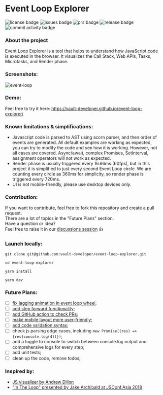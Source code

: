 # Event Loop Explorer

![license badge](https://img.shields.io/github/license/vault-developer/event-loop-explorer)
![issues badge](https://img.shields.io/github/issues/vault-developer/event-loop-explorer)
![prs badge](https://img.shields.io/github/issues-pr/vault-developer/event-loop-explorer)
![release badge](https://img.shields.io/github/v/release/vault-developer/event-loop-explorer)
![commit activity badge](https://img.shields.io/github/commit-activity/m/vault-developer/event-loop-explorer)

### About the project

Event Loop Explorer is a tool that helps to understand how JavaScript code is executed in the browser.
It visualizes the Call Stack, Web APIs, Tasks, Microtasks, and Render phase.

### Screenshots:

![event-loop](https://github.com/user-attachments/assets/42addaff-b64b-4236-9284-36b3dfb0b262)

### Demo:

Feel free to try it here: https://vault-developer.github.io/event-loop-explorer/

### Known limitations & simplifications:

- Javascript code is parsed to AST using acorn parser, and then order of events are generated.
  All default examples are working as expected, you can try to modify the code and see how it is working.
  However, not all cases are covered.
  Async/await, complex Promises, SetInterval, assignment operators will not work as expected.
- Render phase is usually triggered every 16.66ms (60fps), but in this project it is simplified to just every second Event Loop circle.
  We are counting every circle as 360ms for simplicity, so render phase is triggered every 720ms.
- UI is not mobile-friendly, please use desktop devices only.

### Contribution:

If you want to contribute, feel free to fork this repository and create a pull request.  
There are a lot of topics in the "Future Plans" section.  
Have a question or idea?  
Feel free to raise it in our [discussions session](https://github.com/vault-developer/event-loop-explorer/discussions) 👍

### Launch locally:

```
git clone git@github.com:vault-developer/event-loop-explorer.git

cd event-loop-explorer

yarn install

yarn dev
```

### Future Plans:

- [ ] [fix lagging animation in event loop wheel](https://github.com/vault-developer/event-loop-explorer/issues/4);
- [ ] [add step forward functionality](https://github.com/vault-developer/event-loop-explorer/issues/8);
- [ ] [add GitHub action to check PRs](https://github.com/vault-developer/event-loop-explorer/issues/9);
- [ ] [make mobile layout more user-friendly](https://github.com/vault-developer/event-loop-explorer/issues/7);
- [ ] [add code validation syntax](https://github.com/vault-developer/event-loop-explorer/issues/3);
- [ ] check js parsing edge cases, including `new Promise((res) => {res(console.log(4))})`;
- [ ] add a toggle to console to switch between console.log output and comprehensive logs for every step;
- [ ] add unit tests;
- [ ] clean up the code, remove todos;

<!--     
- [ ] add more themes (light, green, etc)
- [ ] add gamification (achievements);
- [ ] add animation inside event loop circle;
- [ ] support node.js event loop. 
-->


### Inspired by:

- [JS visualiser by Andrew Dillon](https://www.jsv9000.app/)
- ["In The Loop" presented by Jake Archibald at JSConf.Asia 2018](https://www.youtube.com/watch?v=cCOL7MC4Pl0)
